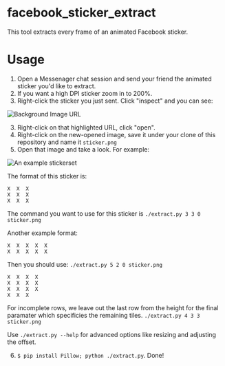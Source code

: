 # facebook_sticker_extract
This tool extracts every frame of an animated Facebook sticker.

# Usage
1. Open a Messenager chat session and send your friend the animated sticker you'd like to extract.
2. If you want a high DPI sticker zoom in to 200%.
2. Right-click the sticker you just sent. Click "inspect" and you can see:

  ![Background Image URL](README-assets/background-url.png)

3. Right-click on that highlighted URL, click "open".
4. Right-click on the new-opened image, save it under your clone of this repository and name it `sticker.png`
5. Open that image and take a look. For example:

  ![An example stickerset](README-assets/example-stickers.png)

  The format of this sticker is:

  ```
  X  X  X
  X  X  X
  X  X  X
  ```
  The command you want to use for this sticker is `./extract.py 3 3 0 sticker.png`
  
  Another example format:

  ```
  X  X  X  X  X
  X  X  X  X  X
  ```
 
  Then you should use: `./extract.py 5 2 0 sticker.png`

  ```
  X  X  X  X
  X  X  X  X
  X  X  X  X
  X  X  X 
  ```

  For incomplete rows, we leave out the last row from the height for the final paramater which specificies the remaining tiles. `./extract.py 4 3 3 sticker.png`
  
  Use `./extract.py --help` for advanced options like resizing and adjusting the offset.

6. `$ pip install Pillow; python ./extract.py`. Done!

